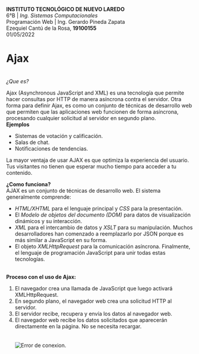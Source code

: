 **INSTITUTO TECNOLÓGICO DE NUEVO LAREDO**  
6°B | *Ing. Sistemas Computacionales*  
Programación Web | Ing. Gerardo Pineda Zapata  
Ezequiel Cantú de la Rosa, **19100155**  
01/05/2022</br>


# Ajax 
</br>*¿Que es?*

Ajax (Asynchronous JavaScript and XML) es una tecnología que permite hacer consultas por HTTP de manera asíncrona contra el servidor. 
Otra forma para definir Ajax, es como un conjunto de técnicas de desarrollo web que permiten que las aplicaciones web funcionen de forma asíncrona, procesando cualquier solicitud al servidor en segundo plano. </br>
**Ejemplos**
- Sistemas de votación y calificación.
- Salas de chat.
- Notificaciones de tendencias.

 La mayor ventaja de usar AJAX es que optimiza la experiencia del usuario. Tus visitantes no tienen que esperar mucho tiempo para acceder a tu contenido.</br>

 **¿Como funciona?** </br>
 AJAX es un conjunto de técnicas de desarrollo web. El sistema generalmente comprende:

- *HTML/XHTML* para el lenguaje principal y *CSS* para la presentación.</br>
- El *Modelo de objetos del documento (DOM)* para datos de visualización dinámicos y su interacción.</br>
- *XML* para el intercambio de datos y *XSLT* para su manipulación. Muchos desarrolladores han comenzado a reemplazarlo por JSON porque es más similar a JavaScript en su forma.</br>
- El objeto *XMLHttpRequest* para la comunicación asíncrona.
Finalmente, el lenguaje de programación JavaScript para unir todas estas tecnologías.

</br> **Proceso con el uso de Ajax:**
1. El navegador crea una llamada de JavaScript que luego activará XMLHttpRequest.
2. En segundo plano, el navegador web crea una solicitud HTTP al servidor.
3. El servidor recibe, recupera y envía los datos al navegador web.
4. El navegador web recibe los datos solicitados que aparecerán directamente en la página. No se necesita recargar.
</br></br></br>![Error de conexion.](https://upload.wikimedia.org/wikipedia/commons/thumb/0/0b/Ajax-vergleich-en.svg/800px-Ajax-vergleich-en.svg.png)